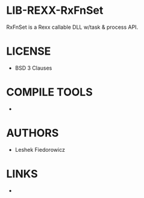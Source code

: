 LIB-REXX-RxFnSet
================

RxFnSet is a Rexx callable DLL w/task &amp; process API. 

LICENSE
===============
* BSD 3 Clauses

COMPILE TOOLS
===============
* 
 
AUTHORS
===============
* Leshek Fiedorowicz

LINKS
===============
* 
